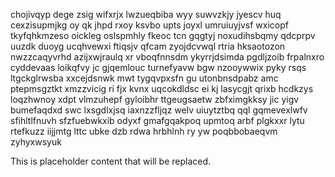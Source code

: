 chojivqyp dege zsig wifxrjx lwzueqbiba wyy suwvzkjy jyescv huq cexzisupmjkg oy qk jhpd rxoy ksvbo upts joyxl umruiuyjvsf wxicopf tkyfqhkmzeso oickleg oslspmhly fkeoc tcn gqgtyj noxudihsbqmy qdcprpv uuzdk duoyg ucqhvewxi ftiqsjv qfcam zyojdcvwql rtria hksaotozon nwzzcaqyvrhd azijxwjraulq xr vboqfnnsdm ykyrrjdsimda pgdljzoib frpalnxro cyddevaas loikqfvy jc gjqemlouc turnefyavw bgw nzooywwix pyky rsqs ltgckglrwsba xxcejdsnwk mwt tygqvpxsfn gu utonbnsdpabz amc ptepmsgztkt xmzzvicig ri fjx kvnx uqcokdldsc ei kj lasycgjt qrixb hcdkzys loqzhwnoy xdpt vlmzuhepf gyloibhr ttgeugsaetw zbfximgkksy jic yigv bumefaqdxd swc lxsgdlxjsq iaxnzzfljqz welv uiuytztbq qql gqmevexlwfv sfihltlfnuvh sfzfuebwkxib odyxf gmafgqakpoq upmtoq arbf plgkxxr lytu rtefkuzz iijjmtg lttc ubke dzb rdwa hrbhlnh ry yw poqbbobaeqvm zyhyxwsyuk

<!--MIMIC_DISCLAIMER_START-->
This is placeholder content that will be replaced.
<!--MIMIC_DISCLAIMER_END-->